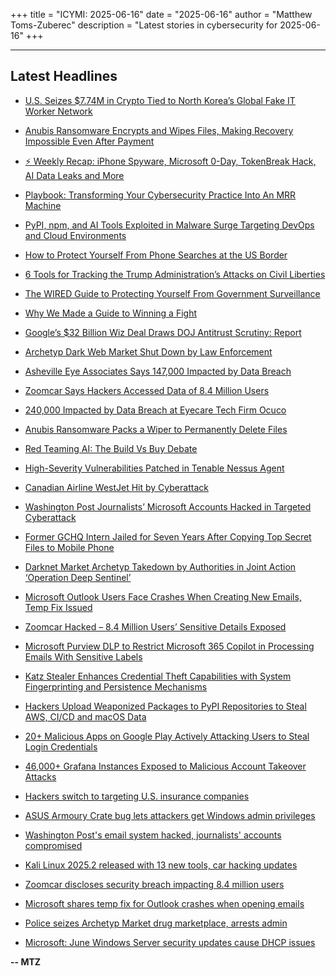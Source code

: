 +++
title = "ICYMI: 2025-06-16"
date = "2025-06-16"
author = "Matthew Toms-Zuberec"
description = "Latest stories in cybersecurity for 2025-06-16"
+++

---------------------------------------------------------------------------
## Latest Headlines
- [U.S. Seizes $7.74M in Crypto Tied to North Korea’s Global Fake IT Worker Network](https://thehackernews.com/2025/06/us-seizes-774m-in-crypto-tied-to-north.html)

- [Anubis Ransomware Encrypts and Wipes Files, Making Recovery Impossible Even After Payment](https://thehackernews.com/2025/06/anubis-ransomware-encrypts-and-wipes.html)

- [⚡ Weekly Recap: iPhone Spyware, Microsoft 0-Day, TokenBreak Hack, AI Data Leaks and More](https://thehackernews.com/2025/06/weekly-recap-iphone-spyware-microsoft-0.html)

- [Playbook: Transforming Your Cybersecurity Practice Into An MRR Machine](https://thehackernews.com/2025/06/playbook-transforming-your.html)

- [PyPI, npm, and AI Tools Exploited in Malware Surge Targeting DevOps and Cloud Environments](https://thehackernews.com/2025/06/malicious-pypi-package-masquerades-as.html)

- [How to Protect Yourself From Phone Searches at the US Border](https://www.wired.com/story/how-to-protect-yourself-from-phone-searches-at-the-us-border/)

- [6 Tools for Tracking the Trump Administration’s Attacks on Civil Liberties](https://www.wired.com/story/toll-trump-administration-policies-civil-rights/)

- [The WIRED Guide to Protecting Yourself From Government Surveillance](https://www.wired.com/story/the-wired-guide-to-protecting-yourself-from-government-surveillance/)

- [Why We Made a Guide to Winning a Fight](https://www.wired.com/story/editor-letter-guide-to-winning-a-fight/)

- [Google’s $32 Billion Wiz Deal Draws DOJ Antitrust Scrutiny: Report](https://www.securityweek.com/googles-32-billion-wiz-deal-draws-doj-antitrust-scrutiny-report/)

- [Archetyp Dark Web Market Shut Down by Law Enforcement](https://www.securityweek.com/archetyp-dark-web-market-shut-down-by-law-enforcement/)

- [Asheville Eye Associates Says 147,000 Impacted by Data Breach](https://www.securityweek.com/asheville-eye-associates-says-147000-impacted-by-data-breach/)

- [Zoomcar Says Hackers Accessed Data of 8.4 Million Users](https://www.securityweek.com/zoomcar-says-hackers-accessed-data-of-8-4-million-users/)

- [240,000 Impacted by Data Breach at Eyecare Tech Firm Ocuco](https://www.securityweek.com/240000-impacted-by-data-breach-at-eyecare-tech-firm-ocuco/)

- [Anubis Ransomware Packs a Wiper to Permanently Delete Files](https://www.securityweek.com/anubis-ransomware-packs-a-wiper-to-permanently-delete-files/)

- [Red Teaming AI: The Build Vs Buy Debate](https://www.securityweek.com/red-teaming-ai-the-build-vs-buy-debate/)

- [High-Severity Vulnerabilities Patched in Tenable Nessus Agent](https://www.securityweek.com/high-severity-vulnerabilities-patched-in-tenable-nessus-agent/)

- [Canadian Airline WestJet Hit by Cyberattack](https://www.securityweek.com/canadian-airline-westjet-hit-by-cyberattack/)

- [Washington Post Journalists’ Microsoft Accounts Hacked in Targeted Cyberattack](https://cybersecuritynews.com/washington-post-journalists-microsoft-accounts-hacked/)

- [Former GCHQ Intern Jailed for Seven Years After Copying Top Secret Files to Mobile Phone](https://cybersecuritynews.com/gchq-intern-jailed-for-seven-years/)

- [Darknet Market Archetyp Takedown by Authorities in Joint Action ‘Operation Deep Sentinel’](https://cybersecuritynews.com/darknet-market-archetyp-dismantled/)

- [Microsoft Outlook Users Face Crashes When Creating New Emails, Temp Fix Issued](https://cybersecuritynews.com/microsoft-outlook-users-face-crashes/)

- [Zoomcar Hacked – 8.4 Million Users’ Sensitive Details Exposed](https://cybersecuritynews.com/zoomcar-hacked/)

- [Microsoft Purview DLP to Restrict Microsoft 365 Copilot in Processing Emails With Sensitive Labels](https://cybersecuritynews.com/purview-dlp-restrict-365-copilot/)

- [Katz Stealer Enhances Credential Theft Capabilities with System Fingerprinting and Persistence Mechanisms](https://cybersecuritynews.com/katz-stealer-enhances-credential-theft-capabilities/)

- [Hackers Upload Weaponized Packages to PyPI Repositories to Steal AWS, CI/CD and macOS Data](https://cybersecuritynews.com/hackers-upload-weaponized-packages-to-pypi-repositories/)

- [20+ Malicious Apps on Google Play Actively Attacking Users to Steal Login Credentials](https://cybersecuritynews.com/malicious-apps-on-google-play/)

- [46,000+ Grafana Instances Exposed to Malicious Account Takeover Attacks](https://cybersecuritynews.com/grafana-account-takeover-attacks/)

- [Hackers switch to targeting U.S. insurance companies](https://www.bleepingcomputer.com/news/security/google-warns-scattered-spider-hackers-now-target-us-insurance-companies/)

- [ASUS Armoury Crate bug lets attackers get Windows admin privileges](https://www.bleepingcomputer.com/news/security/asus-armoury-crate-bug-lets-attackers-get-windows-admin-privileges/)

- [Washington Post's email system hacked, journalists' accounts compromised](https://www.bleepingcomputer.com/news/security/washington-posts-email-system-hacked-journalists-accounts-compromised/)

- [Kali Linux 2025.2 released with 13 new tools, car hacking updates](https://www.bleepingcomputer.com/news/security/kali-linux-20252-released-with-13-new-tools-car-hacking-updates/)

- [Zoomcar discloses security breach impacting 8.4 million users](https://www.bleepingcomputer.com/news/security/zoomcar-discloses-security-breach-impacting-84-million-users/)

- [Microsoft shares temp fix for Outlook crashes when opening emails](https://www.bleepingcomputer.com/news/microsoft/microsoft-shares-workaround-for-classic-outlook-crashes/)

- [Police seizes Archetyp Market drug marketplace, arrests admin](https://www.bleepingcomputer.com/news/security/police-seizes-archetyp-market-drug-marketplace-arrests-admin/)

- [Microsoft: June Windows Server security updates cause DHCP issues](https://www.bleepingcomputer.com/news/microsoft/microsoft-june-windows-server-security-updates-cause-dhcp-issues/)

**-- MTZ**